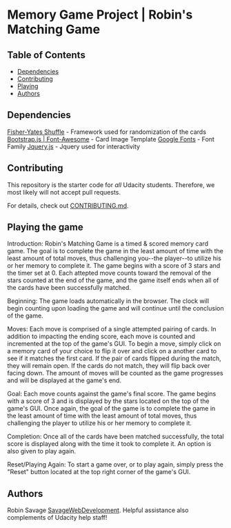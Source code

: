 # Memory Game Project | Robin's Matching Game

## Table of Contents

* [Dependencies](#Dependencies)
* [Contributing](#contributing)
* [Playing](#Playing)
* [Authors](#Authors)

## Dependencies

[Fisher-Yates Shuffle](https://github.com/coolaj86/knuth-shuffle) - Framework used for randomization of the cards
[Bootstrap.js | Font-Awesome](https://maxcdn.bootstrapcdn.com/font-awesome/4.6.1/css/font-awesome.min.css) - Card Image Template
[Google Fonts](https://fonts.googleapis.com/css?family=Coda) - Font Family
[Jquery.js](https://cdnjs.cloudflare.com/ajax/libs/jquery/3.2.1/jquery.min.js) - Jquery used for interactivity

## Contributing

This repository is the starter code for _all_ Udacity students. Therefore, we most likely will not accept pull requests.

For details, check out [CONTRIBUTING.md](CONTRIBUTING.md).

## Playing the game

Introduction: Robin's Matching Game is a timed & scored memory card game. The goal is to complete the game in the least amount of time with the least amount of total moves, thus challenging you--the player--to utilize his or her memory to complete it. The game begins with a score of 3 stars and the timer set at 0. Each attepted move counts toward the removal of the stars counted at the end of the game, and the game itself ends when all of the cards have been successfully matched.

Beginning: The game loads automatically in the browser. The clock will begin counting upon loading the game and will continue until the conclusion of the game.

Moves: Each move is comprised of a single attempted pairing of cards. In addition to impacting the ending score, each move is counted and incremented at the top of the game's GUI. To begin a move, simply click on a memory card of your choice to flip it over and click on a another card to see if it matches the first card. If the pair of cards flipped during the match, they will remain open. If the cards do not match, they will flip back over facing down. The amount of moves will be counted as the game progresses and will be displayed at the game's end. 

Goal: Each move counts against the game's final score. The game begins with a score of 3 and is displayed by the stars located on the top of the game's GUI. Once again, the goal of the game is to complete the game in the least amount of time with the least amount of total moves, thus challenging the player to utilize his or her memory to complete it.

Completion: Once all of the cards have been matched successfully, the total score is displayed along with the time it took to complete it. An option is also given to play again.

Reset/Playing Again: To start a game over, or to play again, simply press the "Reset" button located at the top right corner of the game's GUI.

## Authors

Robin Savage [SavageWebDevelopment](https://github.com/savagewebdev). 
Helpful assistance also complements of Udacity help staff!

